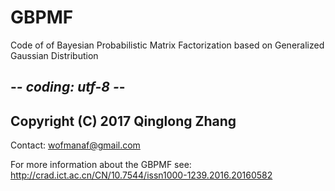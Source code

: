 # GBPMF
Code of of Bayesian Probabilistic Matrix Factorization based on Generalized Gaussian Distribution

 ## -*- coding: utf-8 -*-
 ## Copyright (C) 2017 Qinglong Zhang
 Contact:  wofmanaf@gmail.com
 
 For more information about the GBPMF see:
 http://crad.ict.ac.cn/CN/10.7544/issn1000-1239.2016.20160582 
 
